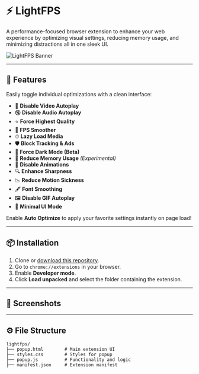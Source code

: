# ⚡ LightFPS

A performance-focused browser extension to enhance your web experience by optimizing visual settings, reducing memory usage, and minimizing distractions all in one sleek UI.

![LightFPS Banner](https://via.placeholder.com/800x200.png?text=LightFPS+Extension)

---

## 🚀 Features

Easily toggle individual optimizations with a clean interface:

- 🎥 **Disable Video Autoplay**
- 🔇 **Disable Audio Autoplay**
- ⭐ **Force Highest Quality**
- 🔄 **FPS Smoother**
- ⏱ **Lazy Load Media**
- 🛡 **Block Tracking & Ads**
- 🌙 **Force Dark Mode (Beta)**
- 🧠 **Reduce Memory Usage** *(Experimental)*
- 🚫 **Disable Animations**
- 🔍 **Enhance Sharpness**
- 📉 **Reduce Motion Sickness**
- 🖋 **Font Smoothing**
- 🖼 **Disable GIF Autoplay**
- 🧼 **Minimal UI Mode**

Enable **Auto Optimize** to apply your favorite settings instantly on page load!

---

## 📦 Installation

1. Clone or [download this repository](https://github.com/KloBraticc/LightFPS).
2. Go to `chrome://extensions` in your browser.
3. Enable **Developer mode**.
4. Click **Load unpacked** and select the folder containing the extension.

---

## 📸 Screenshots


---

## ⚙️ File Structure

```plaintext
lightfps/
├── popup.html        # Main extension UI
├── styles.css        # Styles for popup
├── popup.js          # Functionality and logic
├── manifest.json     # Extension manifest
